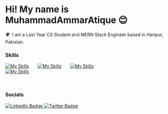 Hi! My name is MuhammadAmmarAtique 😊
========================================================================================================================================

🌍  I am a Last Year CS Student and MERN Stack Engineer based in Haripur, Pakistan.
<br/>

### Skills

[![My Skills](https://skillicons.dev/icons?i=html,css)](https://skillicons.dev) &nbsp;&nbsp;&nbsp;&nbsp;&nbsp; 
[![My Skills](https://skillicons.dev/icons?i=js,react)](https://skillicons.dev) &nbsp;&nbsp;&nbsp;&nbsp;&nbsp; 
[![My Skills](https://skillicons.dev/icons?i=bootstrap,tailwind,styledcomponents)](https://skillicons.dev)  
[![My Skills](https://skillicons.dev/icons?i=nodejs,express,mongodb)](https://skillicons.dev) &nbsp;&nbsp;&nbsp;&nbsp;&nbsp; 

<br/>

### Socials

<div id="badges">
  <a href="https://www.linkedin.com/in/muhammad-ammar-atique-0b409223a/">
    <img src="https://img.shields.io/badge/LinkedIn-blue?style=for-the-badge&logo=linkedin&logoColor=white" alt="LinkedIn Badge"/>
  </a>
  <a href="https://x.com/AmmarAtiqu">
    <img src="https://img.shields.io/badge/Twitter-blue?style=for-the-badge&logo=Twitter&logoColor=white" alt="Twitter Badge"/>
  </a>
</div>
